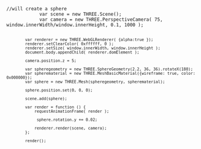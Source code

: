 <code>
//will create a sphere 
			var scene = new THREE.Scene();
			var camera = new THREE.PerspectiveCamera( 75, window.innerWidth/window.innerHeight, 0.1, 1000 );

			var renderer = new THREE.WebGLRenderer( {alpha:true });
			renderer.setClearColor( 0xffffff, 0 );
			renderer.setSize( window.innerWidth, window.innerHeight );
			document.body.appendChild( renderer.domElement );

			camera.position.z = 5;

			var spheregeometry = new THREE.SphereGeometry(2.2, 36, 36).rotateX(180);
            var spherematerial = new THREE.MeshBasicMaterial({wireframe: true, color: 0x000000});
            var sphere = new THREE.Mesh(spheregeometry, spherematerial);
 
            sphere.position.set(0, 0, 0);
 
            scene.add(sphere);

			var render = function () {
				requestAnimationFrame( render );

				 sphere.rotation.y += 0.02;

				renderer.render(scene, camera);
			};

			render();
			
</code>
